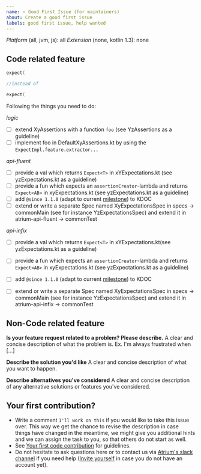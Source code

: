 ```yaml
---
name: ⭐ Good First Issue (for maintainers)
about: Create a good first issue
labels: good first issue, help wanted
---
```

*Platform* (all, jvm, js): all
*Extension* (none, kotlin 1.3): none

## Code related feature
```kotlin
expect(

//instead of

expect(
```

Following the things you need to do:


*logic*
- [ ] extend XyAssertions with a function `foo` (see YzAssertions as a guideline)
- [ ] implement foo in DefaultXyAssertions.kt by using the `ExpectImpl.feature.extractor...`

*api-fluent*
- [ ] provide a val which returns `Expect<T>` in xYExpectations.kt (see yzExpectations.kt as a guideline)
- [ ] provide a fun which expects an `assertionCreator`-lambda and returns `Expect<AB>` in xyExpectations.kt (see yzExpectations.kt as a guideline)
- [ ] add `@since 1.1.0` (adapt to current [milestone](https://github.com/robstoll/atrium/milestones)) to KDOC
- [ ] extend or write a separate Spec named XyExpectationsSpec in specs -> commonMain  (see for instance YzExpectationsSpec) and extend it in atrium-api-fluent -> commonTest

*api-infix*
- [ ] provide a val which returns `Expect<T>` in xYExpectations.kt(see yzExpectations.kt as a guideline)
- [ ] provide a fun which expects an `assertionCreator`-lambda and returns `Expect<AB>` in xyExpectations.kt (see yzExpectations.kt as a guideline)
- [ ] add `@since 1.1.0` (adapt to current [milestone](https://github.com/robstoll/atrium/milestones)) to KDOC
- [ ] extend or write a separate Spec named XyExpectationsSpec in specs -> commonMain  (see for instance YzExpectationsSpec) and extend it in atrium-api-infix -> commonTest


## Non-Code related feature
**Is your feature request related to a problem? Please describe.**
A clear and concise description of what the problem is. Ex. I'm always frustrated when [...]

**Describe the solution you'd like**
A clear and concise description of what you want to happen.

**Describe alternatives you've considered**
A clear and concise description of any alternative solutions or features you've considered.

## Your first contribution?
- Write a comment `I'll work on this` if you would like to take this issue over. 
  This way we get the chance to revise the description in case things have changed in the meantime, we might give you additional hints and we can assign the task to you, so that others do not start as well.
- See [Your first code contribution](https://github.com/robstoll/atrium/blob/main/.github/CONTRIBUTING.md#your-first-code-contribution) for guidelines.  
- Do not hesitate to ask questions here or to contact us via [Atrium's slack channel](https://kotlinlang.slack.com/team/U3DE1TXKP) if you need help
  ([Invite yourself](https://slack.kotlinlang.org/) in case you do not have an account yet).
